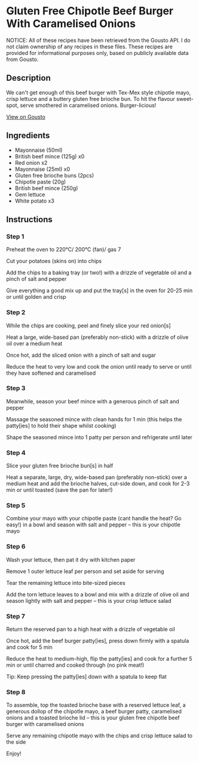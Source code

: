 # Gluten Free Chipotle Beef Burger With Caramelised Onions

NOTICE: All of these recipes have been retrieved from the Gousto API. I do not claim ownership of any recipes in these files. These recipes are provided for informational purposes only, based on publicly available data from Gousto.

## Description

We can't get enough of this beef burger with Tex-Mex style chipotle mayo, crisp lettuce and a buttery gluten free brioche bun. To hit the flavour sweet-spot, serve smothered in caramelised onions. Burger-licious!

[View on Gousto](https://www.gousto.co.uk/recipes/cookbook/gluten-free-chipotle-beef-burger-with-caramelised-onions)

## Ingredients

- Mayonnaise (50ml)
- British beef mince (125g) x0
- Red onion x2
- Mayonnaise (25ml) x0
- Gluten free brioche buns (2pcs)
- Chipotle paste (20g)
- British beef mince (250g)
- Gem lettuce
- White potato x3

## Instructions


### Step 1

Preheat the oven to 220°C/ 200°C (fan)/ gas 7

Cut your potatoes (skins on) into chips

Add the chips to a baking tray (or two!) with a drizzle of vegetable oil and a pinch of salt and pepper

Give everything a good mix up and put the tray[s] in the oven for 20-25 min or until golden and crisp


### Step 2

While the chips are cooking, peel and finely slice your red onion[s]

Heat a large, wide-based pan (preferably non-stick) with a drizzle of olive oil over a medium heat

Once hot, add the sliced onion with a pinch of salt and sugar

Reduce the heat to very low and cook the onion until ready to serve or until they have softened and caramelised


### Step 3

Meanwhile, season your beef mince with a generous pinch of salt and pepper

Massage the seasoned mince with clean hands for 1 min (this helps the patty[ies] to hold their shape whilst cooking)

Shape the seasoned mince into 1 patty per person and refrigerate until later


### Step 4

Slice your gluten free brioche bun[s] in half

Heat a separate, large, dry, wide-based pan (preferably non-stick) over a medium heat and add the brioche halves, cut-side down, and cook for 2-3 min or until toasted (save the pan for later!)


### Step 5

Combine your mayo with your chipotle paste (cant handle the heat? Go easy!) in a bowl and season with salt and pepper – this is your chipotle mayo


### Step 6

Wash your lettuce, then pat it dry with kitchen paper

Remove 1 outer lettuce leaf per person and set aside for serving

Tear the remaining lettuce into bite-sized pieces

Add the torn lettuce leaves to a bowl and mix with a drizzle of olive oil and season lightly with salt and pepper – this is your crisp lettuce salad


### Step 7

Return the reserved pan to a high heat with a drizzle of vegetable oil

Once hot, add the beef burger patty[ies], press down firmly with a spatula and cook for 5 min

Reduce the heat to medium-high, flip the patty[ies] and cook for a further 5 min or until charred and cooked through (no pink meat!)

Tip: Keep pressing the patty[ies] down with a spatula to keep flat

### Step 8

To assemble, top the toasted brioche base with a reserved lettuce leaf, a generous dollop of the chipotle mayo, a beef burger patty, caramelised onions and a toasted brioche lid – this is your gluten free chipotle beef burger with caramelised onions

Serve any remaining chipotle mayo with the chips and crisp lettuce salad to the side

Enjoy!

